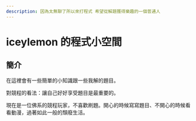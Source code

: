 ```yaml
---
description: 因為太無聊了所以來打程式 希望從解題獲得樂趣的一個普通人
---
```


# iceylemon 的程式小空間

## 簡介

在這裡會有一些簡單的小知識跟一些我解的題目。

對競程的看法：讓自己好好享受題目是最重要的。

現在是一位佛系的競程玩家，不喜歡刷題。開心的時候寫寫題目、不開心的時候看看動漫，過著如此一般的頹廢生活。





